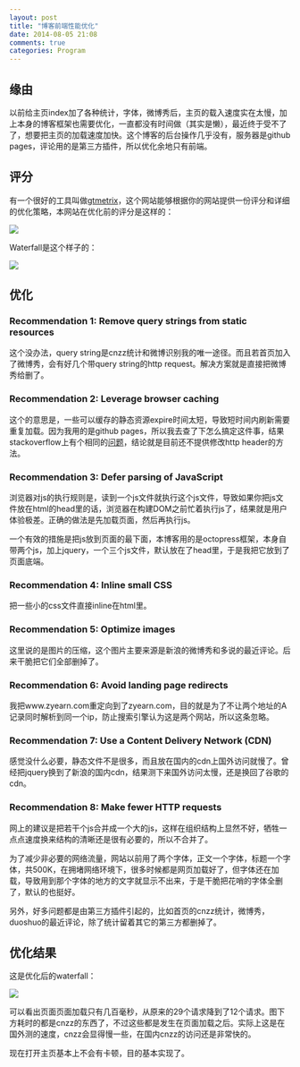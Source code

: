 ```yaml
---
layout: post
title: "博客前端性能优化"
date: 2014-08-05 21:08
comments: true
categories: Program 
---
```


## 缘由

以前给主页index加了各种统计，字体，微博秀后，主页的载入速度实在太慢，加上本身的博客框架也需要优化，一直都没有时间做（其实是懒），最近终于受不了了，想要把主页的加载速度加快。这个博客的后台操作几乎没有，服务器是github pages，评论用的是第三方插件，所以优化余地只有前端。
<!-- more -->
## 评分

有一个很好的工具叫做[gtmetrix](http://gtmetrix.com/)，这个网站能够根据你的网站提供一份评分和详细的优化策略，本网站在优化前的评分是这样的：

<img src="http://zyearnpic.qiniudn.com/before-opt.jpg" />

Waterfall是这个样子的：

<img src="http://zyearnpic.qiniudn.com/pitfall.jpg" />

## 优化

### Recommendation 1: Remove query strings from static resources

这个没办法，query string是cnzz统计和微博识别我的唯一途径。而且若首页加入了微博秀，会有好几个带query string的http request。解决方案就是直接把微博秀给删了。

### Recommendation 2: Leverage browser caching

这个的意思是，一些可以缓存的静态资源expire时间太短，导致短时间内刷新需要重复加载。因为我用的是github pages，所以我去查了下怎么搞定这件事，结果stackoverflow上有个相同的[问题](http://stackoverflow.com/questions/14798589/github-pages-http-headers)，结论就是目前还不提供修改http header的方法。

### Recommendation 3: Defer parsing of JavaScript

浏览器对js的执行规则是，读到一个js文件就执行这个js文件，导致如果你把js文件放在html的head里的话，浏览器在构建DOM之前忙着执行js了，结果就是用户体验极差。正确的做法是先加载页面，然后再执行js。

一个有效的措施是把js放到页面的最下面，本博客用的是octopress框架，本身自带两个js，加上jquery，一个三个js文件，默认放在了head里，于是我把它放到了页面底端。

### Recommendation 4: Inline small CSS

把一些小的css文件直接inline在html里。

### Recommendation 5: Optimize images

这里说的是图片的压缩，这个图片主要来源是新浪的微博秀和多说的最近评论。后来干脆把它们全部删掉了。

### Recommendation 6: Avoid landing page redirects 

我把www.zyearn.com重定向到了zyearn.com，目的就是为了不让两个地址的A记录同时解析到同一个ip，防止搜索引擎认为这是两个网站，所以这条忽略。

### Recommendation 7: Use a Content Delivery Network (CDN)

感觉没什么必要，静态文件不是很多，而且放在国内的cdn上国外访问就慢了。曾经把jquery换到了新浪的国内cdn，结果测下来国外访问太慢，还是换回了谷歌的cdn。

### Recommendation 8: Make fewer HTTP requests

网上的建议是把若干个js合并成一个大的js，这样在组织结构上显然不好，牺牲一点点速度换来结构的清晰还是很有必要的，所以不合并了。

为了减少非必要的网络流量，网站以前用了两个字体，正文一个字体，标题一个字体，共500K，在拥堵网络环境下，很多时候都是网页加载好了，但字体还在加载，导致用到那个字体的地方的文字就显示不出来，于是干脆把花哨的字体全删了，默认的也挺好。

另外，好多问题都是由第三方插件引起的，比如首页的cnzz统计，微博秀，duoshuo的最近评论，除了统计留着其它的第三方都删掉了。

## 优化结果

这是优化后的waterfall：

<img src="http://zyearnpic.qiniudn.com/pit-fall-after.jpg" />

可以看出页面页面加载只有几百毫秒，从原来的29个请求降到了12个请求。图下方耗时的都是cnzz的东西了，不过这些都是发生在页面加载之后。实际上这是在国外测的速度，cnzz会显得慢一些，在国内cnzz的访问还是非常快的。

现在打开主页基本上不会有卡顿，目的基本实现了。
